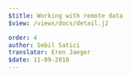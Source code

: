 ```yaml
---
$title: Working with remote data
$view: /views/docs/detail.j2

order: 4
author: Sebil Satici
translator: Eren Jaeger
$date: 11-09-2018
---
```

